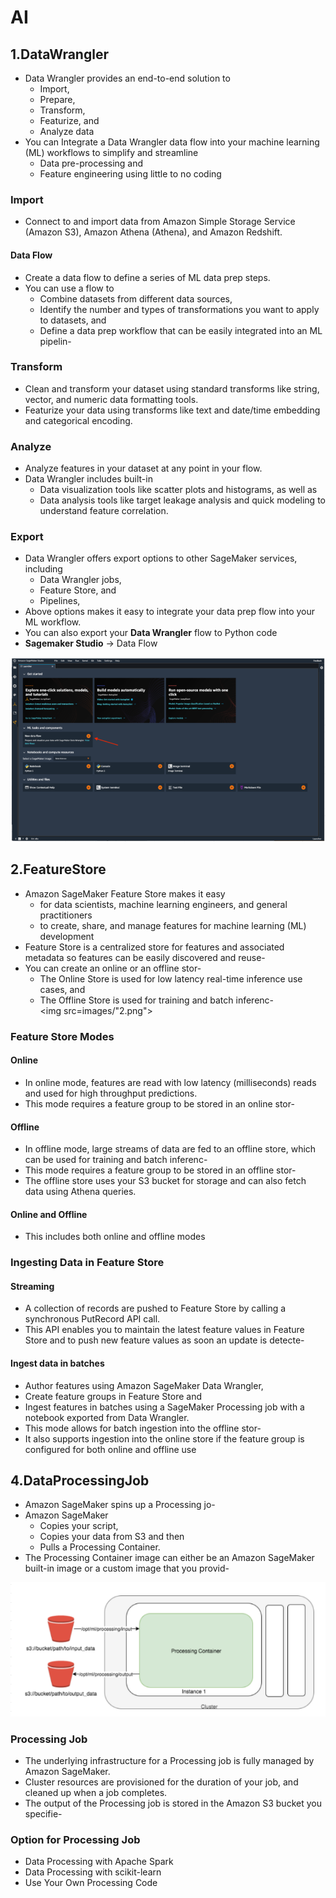 # AI

## 1.DataWrangler
- Data Wrangler provides an end-to-end solution to 
  - Import, 
  - Prepare, 
  - Transform, 
  -  Featurize, and 
  -  Analyze data										
- You can Integrate a Data Wrangler data flow into your machine learning (ML) workflows to simplify and streamline 
  - Data pre-processing and 
  - Feature engineering using little to no coding										
										
### Import
- Connect to and import data from Amazon Simple Storage Service (Amazon S3), Amazon Athena (Athena), and Amazon Redshift.				
#### Data Flow
- Create a data flow to define a series of ML data prep steps. 
- You can use a flow to 
  - Combine datasets from different data sources, 
  - Identify the number and types of transformations you want to apply to datasets, and 
  - Define a data prep workflow that can be easily integrated into an ML pipelin- 										
### Transform
- Clean and transform your dataset using standard transforms like string, vector, and numeric data formatting tools. 
- Featurize your data using transforms like text and date/time embedding and categorical encoding.										
### Analyze
- Analyze features in your dataset at any point in your flow. 
- Data Wrangler includes built-in 
  - Data visualization tools like scatter plots and histograms, as well as 
  - Data analysis tools like target leakage analysis and quick modeling to understand feature correlation.										
### Export
- Data Wrangler offers export options to other SageMaker services, including 
  - Data Wrangler jobs, 
  - Feature Store, and 
  - Pipelines, 
- Above options makes it easy to integrate your data prep flow into your ML workflow. 
- You can also export your **Data Wrangler** flow to Python code										
- **Sagemaker Studio** -> Data Flow		
<img src="images/1.png">

## 2.FeatureStore
- Amazon SageMaker Feature Store makes it easy 
  - for data scientists, machine learning engineers, and general practitioners 
  - to create, share, and manage features for machine learning (ML) development										
- Feature Store is a centralized store for features and associated metadata so features can be easily discovered and reuse- 				
- You can create an online or an offline stor- 
  - The Online Store is used for low latency real-time inference use cases, and 
  - The Offline Store is used for training and batch inferenc-   										
<img src=images/"2.png">

### Feature Store Modes										
#### Online										
- In online mode, features are read with low latency (milliseconds) reads and used for high throughput predictions. 
- This mode requires a feature group to be stored in an online stor-  										
										
#### Offline										
-  In offline mode, large streams of data are fed to an offline store, which can be used for training and batch inferenc-  
- This mode requires a feature group to be stored in an offline stor-  
- The offline store uses your S3 bucket for storage and can also fetch data using Athena queries.										
#### Online and Offline										
- This includes both online and offline modes										

### Ingesting Data in Feature Store										
#### Streaming 										
-  A collection of records are pushed to Feature Store by calling a synchronous PutRecord API call. 
- This API enables you to maintain the latest feature values in Feature Store and to push new feature values as soon an update is detecte- 									
#### Ingest data in batches										
- Author features using Amazon SageMaker Data Wrangler, 
- Create feature groups in Feature Store and 
- Ingest features in batches using a SageMaker Processing job with a notebook exported from Data Wrangler. 	
- This mode allows for batch ingestion into the offline stor-  
- It also supports ingestion into the online store if the feature group is configured for both online and offline use										
## 4.DataProcessingJob
-  Amazon SageMaker spins up a Processing jo- 
- Amazon SageMaker 
  - Copies your script, 
  - Copies your data from S3 and then 
  - Pulls a Processing Container. 
- The Processing Container image can either be an Amazon SageMaker built-in image or a custom image that you provid- 					
<img src="images/3.png">

### Processing Job										
-  The underlying infrastructure for a Processing job is fully managed by Amazon SageMaker. 
- Cluster resources are provisioned for the duration of your job, and cleaned up when a job completes. 
- The output of the Processing job is stored in the Amazon S3 bucket you specifie- 
### Option for Processing Job										
- Data Processing with Apache Spark										
- Data Processing with scikit-learn										
- Use Your Own Processing Code										
